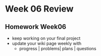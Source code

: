 # Week 06 Review

## Homework Week06

- keep working on your final project
- update your wiki page weekly with
  - progress | problems| plans | questions
